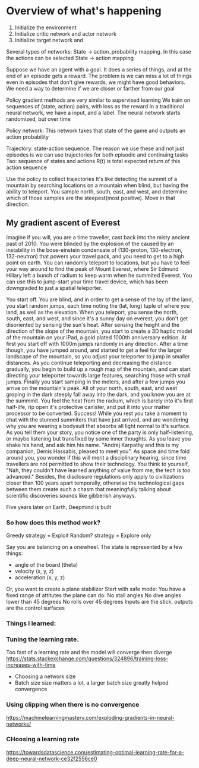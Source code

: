 


# Overview of what's happening 


1. Initialize the environment 
2. Initialize critic network and actor network 
3. Initialize target network and 

Several types of networks: 
State -> action_probability mapping. In this case the actions can be selected 
State -> action mapping 

Suppose we have an agent with a goal. It does a series of things, and at the end of an episode gets a reward. The problem is we can miss a lot of things even in episodes that don't give rewards, we might have good behaviors. We need a way to determine if we are closer or farther from our goal


Policy gradient methods are very similar to supervised learning 
We train on sequences of (state, action) pairs, with loss as the reward 
In a traditional neural network, we have a input, and a label. The neural network starts randomized, but over time


Policy network: This network takes that state of the game and outputs an action probability


Trajectory: state-action sequence. The reason we use these and not just episodes is we can use trajectories for both episodic and continuing tasks
Tao: sequence of states and actions 
R(t) is total expected return of this action sequence 


Use the policy to collect trajectories 
It's like detecting the summit of a mountain by searching locations on a mountain when blind, but having the ability to teleport. You sample north, south, east, and west, and determine which of those samples are the steepest(most positive). Move in that direction. 

## My gradient ascent of Everest

Imagine if you will, you are a time traveller, cast back into the misty ancient past of 2010. You were blinded by the explosion of the caused by an instability in the bose-einstein condensate of (130-proton, 130-electron, 132-neutron) that powers your travel pack, and you need to get to a high point on earth. You can randomly teleport to locations, but you have to feel your way around to find the peak of Mount Everest, where Sir Edmund Hillary left a bunch of radium to keep warm when he summited Everest. You can use this to jump-start your time travel device, which has been downgraded to just a spatial teleporter. 

You start off. You are blind, and in order to get a sense of the lay of the land, you start random jumps, each time noting the (lat, long) tuple of where you land, as well as the elevation. When you teleport, you sense the north, south, east, and west, and since it's a sunny day on everest, you don't get disoriented by sensing the sun's heat. After sensing the height and the direction of the slope of the mountain, you start to create a 3D haptic model of the mountain on your iPad, a gold plated 1000th anniversary edition. At first you start off with 1000m jumps randomly in any direction. After a time though, you have jumped around, and started to get a feel for the larger landscape of the mountain, so you adjust your teleporter to jump in smaller distances. As you continue teleporting and decreasing the distance gradually, you begin to build up a rough map of the mountain, and can start directing your teleporter towards large features, searching those with small jumps. Finally you start samping in the meters, and after a few jumps you arrive on the mountain's peak. All of your north, south, east, and west groping in the dark steeply fall away into the dark, and you know you are at the summmit. You feel the heat from the radium, which is barely into it's first half-life, rip open it's protective canister, and put it into your matter processor to be converted. Success! While you rest you take a moment to chat with the stunned summiters that have just arrived, and are wondering why you are wearing a bodysuit that absorbs all light normal to it's surface. As you tell them your story, you notice one of the party is only half-listening, or maybe listening but transfixed by some inner thoughts. As you leave you shake his hand, and ask him his name. "Andrej Karpathy and this is my companion, Demis Hassabis, pleased to meet you". As space and time fold around you, you wonder if this will merit a disciplinary hearing, since time travellers are not permitted to show their technology. You think to yourself, "Nah, they couldn't have learned anything of value from me, the tech is too advanced." Besides, the disclosure regulations only apply to civilizations closer than 100 years apart temporally, otherwise the technological gaps between them create such a chasm that meaningfully talking about scientific discoveries sounds like gibberish anyways.

Five years later on Earth, Deepmind is built 




### So how does this method work? 
Greedy strategy = Exploit 
Random? strategy = Explore only

Say you are balancing on a onewheel. The state is represented by a few things: 
- angle of the board (theta) 
- velocity (x, y, z) 
- acceleration (x, y, z)  

Or, you want to create a plane stabilizer 
Start with safe mode: You have a fixed range of attitutes the plane can do: 
No stall angles 
No dive angles lower than 45 degrees 
No rolls over 45 degrees 
Inputs are the stick, outputs are the control surfaces 


### Things I learned: 

### Tuning the learning rate. 
Too fast of a learning rate and the model will converge then diverge 
https://stats.stackexchange.com/questions/324896/training-loss-increases-with-time


* Choosing a network size
* Batch size size matters a lot, a larger batch size greatly helped convergence


### Using clipping when there is no convergence
https://machinelearningmastery.com/exploding-gradients-in-neural-networks/


### CHoosing a learning rate 
https://towardsdatascience.com/estimating-optimal-learning-rate-for-a-deep-neural-network-ce32f2556ce0 
